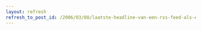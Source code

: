 ```yaml
---
layout: refresh
refresh_to_post_id: /2006/03/08/laatste-headline-van-een-rss-feed-als-email-sig
---
```

